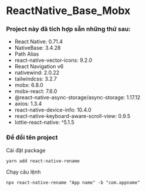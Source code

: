 # ReactNative_Base_Mobx

### Project này đã tích hợp sẵn những thứ sau:

- React Native: 0.71.4
- NativeBase: 3.4.28
- Path Alias
- react-native-vector-icons: 9.2.0
- React Navigation v6
- nativewind: 2.0.22
- tailwindcss: 3.2.7
- mobx: 6.8.0
- mobx-react: 7.6.0
- @react-native-async-storage/async-storage: 1.17.12
- axios: 1.3.4
- react-native-device-info: 10.4.0
- react-native-keyboard-aware-scroll-view: 0.9.5
- lottie-react-native: ^5.1.5

### Để đổi tên project

Cài đặt package

```
yarn add react-native-rename
```

Chạy câu lệnh

```
npx react-native-rename "App name" -b "com.appname"
```
